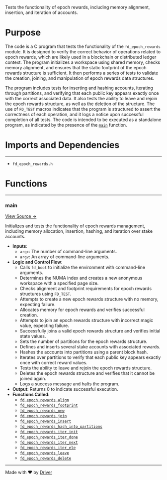 <!--------------------------------------------------------------------------------->
<!-- IMPORTANT: This file is auto-generated by Driver (https://driver.ai). -------->
<!-- Manual edits may be overwritten on future commits. --------------------------->
<!--------------------------------------------------------------------------------->

Tests the functionality of epoch rewards, including memory alignment, insertion, and iteration of accounts.

# Purpose
The code is a C program that tests the functionality of the `fd_epoch_rewards` module. It is designed to verify the correct behavior of operations related to epoch rewards, which are likely used in a blockchain or distributed ledger context. The program initializes a workspace using shared memory, checks memory alignment, and ensures that the static footprint of the epoch rewards structure is sufficient. It then performs a series of tests to validate the creation, joining, and manipulation of epoch rewards data structures.

The program includes tests for inserting and hashing accounts, iterating through partitions, and verifying that each public key appears exactly once with the correct associated data. It also tests the ability to leave and rejoin the epoch rewards structure, as well as the deletion of the structure. The use of `FD_TEST` macros indicates that the program is structured to assert the correctness of each operation, and it logs a notice upon successful completion of all tests. The code is intended to be executed as a standalone program, as indicated by the presence of the [`main`](<#main>) function.
# Imports and Dependencies

---
- `fd_epoch_rewards.h`


# Functions

---
### main<!-- {{#callable:main}} -->
[View Source →](<../../../../../src/flamenco/rewards/test_epoch_rewards.c#L3>)

Initializes and tests the functionality of epoch rewards management, including memory allocation, insertion, hashing, and iteration over stake accounts.
- **Inputs**:
    - `argc`: The number of command-line arguments.
    - `argv`: An array of command-line arguments.
- **Logic and Control Flow**:
    - Calls `fd_boot` to initialize the environment with command-line arguments.
    - Determines the NUMA index and creates a new anonymous workspace with a specified page size.
    - Checks alignment and footprint requirements for epoch rewards structures using `FD_TEST`.
    - Attempts to create a new epoch rewards structure with no memory, expecting failure.
    - Allocates memory for epoch rewards and verifies successful creation.
    - Attempts to join an epoch rewards structure with incorrect magic value, expecting failure.
    - Successfully joins a valid epoch rewards structure and verifies initial state values.
    - Sets the number of partitions for the epoch rewards structure.
    - Defines and inserts several stake accounts with associated rewards.
    - Hashes the accounts into partitions using a parent block hash.
    - Iterates over partitions to verify that each public key appears exactly once with correct reward values.
    - Tests the ability to leave and rejoin the epoch rewards structure.
    - Deletes the epoch rewards structure and verifies that it cannot be joined again.
    - Logs a success message and halts the program.
- **Output**: Returns 0 to indicate successful execution.
- **Functions Called**:
    - [`fd_epoch_rewards_align`](<fd_epoch_rewards.c.md#fd_epoch_rewards_align>)
    - [`fd_epoch_rewards_footprint`](<fd_epoch_rewards.c.md#fd_epoch_rewards_footprint>)
    - [`fd_epoch_rewards_new`](<fd_epoch_rewards.c.md#fd_epoch_rewards_new>)
    - [`fd_epoch_rewards_join`](<fd_epoch_rewards.c.md#fd_epoch_rewards_join>)
    - [`fd_epoch_rewards_insert`](<fd_epoch_rewards.c.md#fd_epoch_rewards_insert>)
    - [`fd_epoch_rewards_hash_into_partitions`](<fd_epoch_rewards.c.md#fd_epoch_rewards_hash_into_partitions>)
    - [`fd_epoch_rewards_iter_init`](<fd_epoch_rewards.c.md#fd_epoch_rewards_iter_init>)
    - [`fd_epoch_rewards_iter_done`](<fd_epoch_rewards.c.md#fd_epoch_rewards_iter_done>)
    - [`fd_epoch_rewards_iter_next`](<fd_epoch_rewards.c.md#fd_epoch_rewards_iter_next>)
    - [`fd_epoch_rewards_iter_ele`](<fd_epoch_rewards.c.md#fd_epoch_rewards_iter_ele>)
    - [`fd_epoch_rewards_leave`](<fd_epoch_rewards.c.md#fd_epoch_rewards_leave>)
    - [`fd_epoch_rewards_delete`](<fd_epoch_rewards.c.md#fd_epoch_rewards_delete>)



---
Made with ❤️ by [Driver](https://www.driver.ai/)